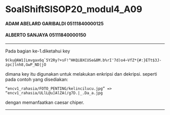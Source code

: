 # SoalShiftSISOP20_modul4_A09
#### ADAM ABELARD GARIBALDI 05111840000125
#### ALBERTO SANJAYA 05111840000150
---
Pada bagian ke-1.diketahui key
```
9(ku@AW1[Lmvgax6q`5Y2Ry?+sF!^HKQiBXCUSe&0M.b%rI'7d)o4~VfZ*{#:}ETt$3J-zpc]lnh8,GwP_ND|jO
```

dimana key itu digunakan untuk melakukan enkripsi dan dekripsi. seperti pada contoh yang disediakan:

```
“encv1_rahasia/FOTO_PENTING/kelincilucu.jpg” => “encv1_rahasia/ULlL@u]AlZA(/g7D.|_.Da_a.jpg
```

dengan memanfaatkan caesar chiper.

---

